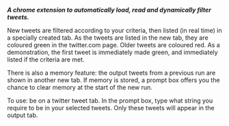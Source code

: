 **_A chrome extension to automatically load, read and dynamically filter tweets._**

New tweets are filtered according to your criteria, then listed (in real time) in a specially created tab.  As the tweets are listed in the new tab, they are coloured green in the twitter.com page.  Older tweets are coloured red.  As a demonstration, the first tweet is immediately made green, and immediately listed if the criteria are met.

There is also a memory feature: the output tweets from a previous run are shown in another new tab.  If memory is stored, a prompt box offers you the chance to clear memory at the start of the new run.

To use: be on a twitter tweet tab.  In the prompt box, type what string you require to be in your selected tweets.  Only these tweets will appear in the output tab.



